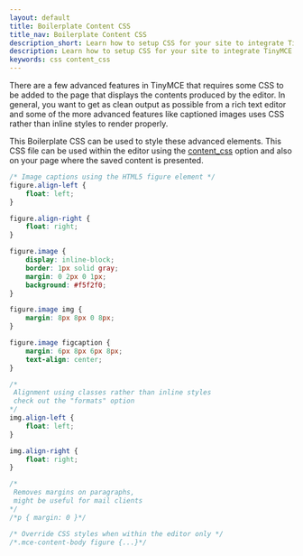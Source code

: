 ```yaml
---
layout: default
title: Boilerplate Content CSS
title_nav: Boilerplate Content CSS
description_short: Learn how to setup CSS for your site to integrate TinyMCE.
description: Learn how to setup CSS for your site to integrate TinyMCE.
keywords: css content_css
---
```


There are a few advanced features in TinyMCE that requires some CSS to be added to the page that displays the contents produced by the editor. In general, you want to get as clean output as possible from a rich text editor and some of the more advanced features like captioned images uses CSS rather than inline styles to render properly.

This Boilerplate CSS can be used to style these advanced elements. This CSS file can be used within the editor using the [content_css](/configure/content-appearance/#content_css) option and also on your page where the saved content is presented.

```css
/* Image captions using the HTML5 figure element */
figure.align-left {
	float: left;
}

figure.align-right {
	float: right;
}

figure.image {
	display: inline-block;
	border: 1px solid gray;
	margin: 0 2px 0 1px;
	background: #f5f2f0;
}

figure.image img {
	margin: 8px 8px 0 8px;
}

figure.image figcaption {
	margin: 6px 8px 6px 8px;
	text-align: center;
}

/*
 Alignment using classes rather than inline styles
 check out the "formats" option
*/
img.align-left {
	float: left;
}

img.align-right {
	float: right;
}

/*
 Removes margins on paragraphs,
 might be useful for mail clients
*/
/*p { margin: 0 }*/

/* Override CSS styles when within the editor only */
/*.mce-content-body figure {...}*/
```
